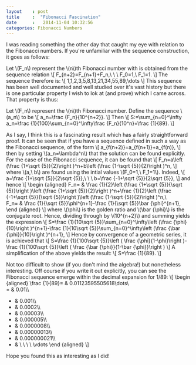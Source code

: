 ```yaml
---
layout    : post
title     :  "Fibonacci Fascination"
date      :   2014-11-04 10:32:56
categories: Fibonacci Numbers 
---
```


I was reading something the other day that caught my eye with relation to the Fibonacci numbers. If you're unfamiliar with the sequence construction, it goes as follows:

Let \\(F\_n\\) represent the \\(n\\)th Fibonacci number with is obtained from the sequence relation
\\[
F\_{n+2}=F\_{n+1}+F\_n,\ \ \ F\_0=1,\ F\_1=1.
\\]
The sequence therefore is:
\\[
1,1,2,3,5,8,13,21,34,55,89,\dots
\\]
This sequence has been well documented and well studied over it's vast history but there is one particular property I wish to lok at (and prove) which I came across. That property is thus:

Let \\(F\_n\\) represent the \\(n\\)th Fibonacci number. Define the sequence \\(a\_n\\) to be 
\\[
a\_n=\frac {F\_n}{10^{n+2}}.
\\]
Then
\\[
S:=\sum\_{n=0}^\infty a\_n=\frac {1}{100}\sum\_{n=0}^\infty\frac {F\_n}{10^n}=\frac {1}{89}.
\\]

As I say, I think this is a fascinating result which has a fairly straightforward proof. It can be seen that if you have a sequence defined in such a way as the Fibonacci sequence, of the form
\\[
a\_{f(n+2)}=a\_{f(n+1)}+a\_{f(n)},
\\]
then by setting \\(a\_n=\lambda^n\\) that the solution can be found explicitly. For the case of the Fibonacci sequence, it can be found that
\\[
F\_n=a\left (\frac {1+\sqrt {5}}{2}\right )^n+b\left (\frac {1-\sqrt {5}}{2}\right )^n,
\\]
where \\(a,\ b\\) are found using the intial values \\(F\_0=1,\ F\_1=1\\).
Indeed, 
\\[
a=\frac {1+\sqrt {5}}{2\sqrt {5}},\ \ \ b=\frac {-1+\sqrt {5}}{2\sqrt {5}},
\\]
and hence
\\[
\begin {aligned}
F\_n= & \frac {1}{2}\left (\frac {1+\sqrt {5}}{\sqrt {5}}\right )\left (\frac {1+\sqrt {5}}{2}\right )^n+\frac {1}{2}\left (\frac {-1+\sqrt {5}}{\sqrt {5}}\right )\left (\frac {1-\sqrt {5}}{2}\right )^n,\\\
F\_n= & \frac {1}{\sqrt {5}}\phi^{n+1}-\frac {1}{\sqrt {5}}\bar {\phi}^{n+1},
\end {aligned}
\\]
where \\(\phi\\) is the golden ratio and \\(\bar {\phi}\\) is the conjugate root. Hence, dividing through by \\(10^{n+2}\\) and summing yields the expression
\\[
S=\frac {1}{10\sqrt {5}}\sum\_{n=0}^\infty\left (\frac {\phi}{10}\right )^{n+1}-\frac {1}{10\sqrt {5}}\sum\_{n=0}^\infty\left (\frac {\bar {\phi}}{10}\right )^{n+1},
\\]
Hence by convergence of a geometric series, it is achieved that
\\[
S=\frac {1}{100\sqrt {5}}\left ( \frac {\phi}{1-\phi}\right )-\frac {1}{100\sqrt {5}}\left ( \frac {\bar {\phi}}{1-\bar {\phi}}\right )
\\]
A simplification of the above yields the result:
\\[
S=\frac {1}{89}.
\\]

Not too difficult to show (if you don't mind the algebra!) but nonetheless interesting. Off course if you write it out explicitly, you can see the Fibonacci sequence emerge within the decimal expansion for 1/89:
\\[
\begin {aligned}
\frac {1}{89}= & 0.01123595505618\dots\\\
= & 0.01\\\
+ & 0.001\\\
+ & 0.0002\\\
+ & 0.00003\\\
+ & 0.000005\\\
+ & 0.0000008\\\
+ & 0.00000013\\\
+ & 0.000000021\\\
+ & \ \ \ \ \vdots
\end {aligned}
\\]

Hope you found this as interesting as I did!
